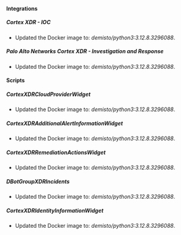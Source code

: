 
#### Integrations

##### Cortex XDR - IOC

- Updated the Docker image to: *demisto/python3:3.12.8.3296088*.

##### Palo Alto Networks Cortex XDR - Investigation and Response

- Updated the Docker image to: *demisto/python3:3.12.8.3296088*.


#### Scripts

##### CortexXDRCloudProviderWidget

- Updated the Docker image to: *demisto/python3:3.12.8.3296088*.

##### CortexXDRAdditionalAlertInformationWidget

- Updated the Docker image to: *demisto/python3:3.12.8.3296088*.

##### CortexXDRRemediationActionsWidget

- Updated the Docker image to: *demisto/python3:3.12.8.3296088*.

##### DBotGroupXDRIncidents

- Updated the Docker image to: *demisto/python3:3.12.8.3296088*.

##### CortexXDRIdentityInformationWidget

- Updated the Docker image to: *demisto/python3:3.12.8.3296088*.
 